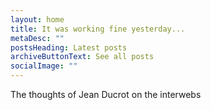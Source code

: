 ```yaml
---
layout: home
title: It was working fine yesterday...
metaDesc: ""
postsHeading: Latest posts
archiveButtonText: See all posts
socialImage: ""
---
```


The thoughts of Jean Ducrot on the interwebs
